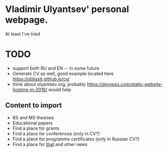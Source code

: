 # Vladimir Ulyantsev' personal webpage.

At least I've tried

# TODO

* support both RU and EN -- in some future
* Generate CV as well, good example located here https://otiliastr.github.io/cv/
* think about ulyantsev.org, probably https://devopsx.com/static-website-hosting-in-2019/ would help

## Content to import

* BS and MS thesises
* Educational papers
* Find a place for grants
* Find a place for conferences (only in CV?)
* Find a place for programms certificates (only in Russian CV?)
* Find a place for [that](https://rg.ru/2020/09/15/reg-szfo/uchenye-nauchili-kompiuternuiu-programmu-vyiavliat-bolezni-kishechnika.html) and other news
